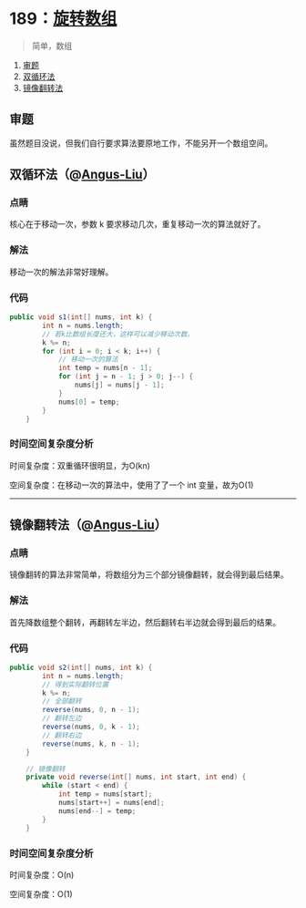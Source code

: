 # 189：[旋转数组](https://leetcode-cn.com/problems/rotate-array/)

> 简单，数组

1. [审题](#审题)
2. [双循环法](#双循环法（@[Angus-Liu](https://leetcode-cn.com/angus-liu/)）)
3. [镜像翻转法](#镜像翻转法（@[Angus-Liu](https://leetcode-cn.com/angus-liu/)）)

## 审题

虽然题目没说，但我们自行要求算法要原地工作，不能另开一个数组空间。

## 双循环法（@[Angus-Liu](https://leetcode-cn.com/angus-liu/)）

### 点睛

核心在于移动一次，参数 k 要求移动几次，重复移动一次的算法就好了。

### 解法

移动一次的解法非常好理解。

### 代码

```java
public void s1(int[] nums, int k) {
        int n = nums.length;
    	// 若k比数组长度还大，这样可以减少移动次数。
        k %= n;
        for (int i = 0; i < k; i++) {
            // 移动一次的算法
            int temp = nums[n - 1];
            for (int j = n - 1; j > 0; j--) {
                nums[j] = nums[j - 1];
            }
            nums[0] = temp;
        }
    }
```



### 时间空间复杂度分析

时间复杂度：双重循环很明显，为O(kn)

空间复杂度：在移动一次的算法中，使用了了一个 int 变量，故为O(1)

---



## 镜像翻转法（@[Angus-Liu](https://leetcode-cn.com/angus-liu/)）

### 点睛

镜像翻转的算法非常简单，将数组分为三个部分镜像翻转，就会得到最后结果。

### 解法

首先降数组整个翻转，再翻转左半边，然后翻转右半边就会得到最后的结果。

### 代码

```java
public void s2(int[] nums, int k) {
        int n = nums.length;
    	// 得到实际翻转位置
        k %= n;
    	// 全部翻转
        reverse(nums, 0, n - 1);
    	// 翻转左边
        reverse(nums, 0, k - 1);
    	// 翻转右边
        reverse(nums, k, n - 1);
    }

	// 镜像翻转
    private void reverse(int[] nums, int start, int end) {
        while (start < end) {
            int temp = nums[start];
            nums[start++] = nums[end];
            nums[end--] = temp;
        }
    }
```

### 时间空间复杂度分析

时间复杂度：O(n)

空间复杂度：O(1)